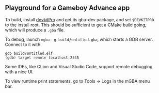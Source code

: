 ## Playground for a Gameboy Advance app

To build, install [devkitPro](https://devkitpro.org/wiki/Getting_Started) and
get its gba-dev package, and set `$DEVKITPRO` to the install root. This should
be sufficient to get a CMake build going, which will produce a `.gba` file.

To debug, launch `mgba -g build/untitled.gba`, which starts a GDB server.
Connect to it with:

```
gdb build/untitled.elf
(gdb) target remote localhost:2345
```

Some IDEs, like CLion and Visual Studio Code, support remote debugging with a
nice UI.

To view runtime print statements, go to Tools -> Logs in the mGBA menu bar.
